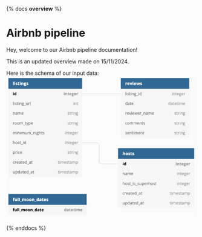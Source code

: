 {% docs __overview__ %}
# Airbnb pipeline

Hey, welcome to our Airbnb pipeline documentation!

This is an updated overview made on 15/11/2024.

Here is the schema of our input data:
![input schema](assets/input_schema.png)

{% enddocs %}
